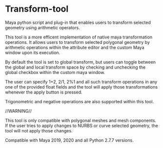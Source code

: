 # Transform-tool
Maya python script and plug-in that enables users to transform selected geometry using arithmetic operators.

This tool is a more efficent implementation of native maya transformation operations. It allows users to 
transform selected polygonal geometry by arithmetic operations within the attribute editor and the custom 
Maya window upon its execution.

By default the tool is set to global transform, but users can toggle between the global and local transform
space by checking and unchecking the global checkbox within the custom maya window.

The user can specify 1+2, 2/1, 2%1 and all such transform operations in any one of the provided float fields 
and the tool will apply those transformations whenever the apply button is pressed. 

Trigonometric and negative operations are also supported within this tool. 

//WARNING//

This tool is only compatible with polygonal meshes and mesh components. If the user tries to apply changes to
NURBS or curve selected geometry, the tool will not apply those changes.

Compatible with Maya 2019, 2020 and all Python 2.7.7 versions.

